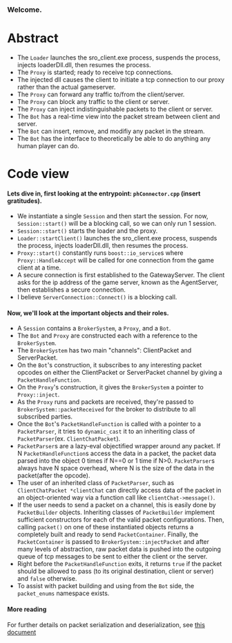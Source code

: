 ### Welcome.

# Abstract

- The `Loader` launches the sro_client.exe process, suspends the process, injects loaderDll.dll, then resumes the process.
- The `Proxy` is started; ready to receive tcp connections.
- The injected dll causes the client to initiate a tcp connection to our proxy rather than the actual gameserver.
- The `Proxy` can forward any traffic to/from the client/server.
- The `Proxy` can block any traffic to the client or server.
- The `Proxy` can inject indistinguishable packets to the client or server.
- The `Bot` has a real-time view into the packet stream between client and server.
- The `Bot` can insert, remove, and modifiy any packet in the stream.
- The `Bot` has the interface to theoretically be able to do anything any human player can do.

# Code view

#### Lets dive in, first looking at the entrypoint: `phConnector.cpp` (insert gratitudes).
- We instantiate a single `Session` and then start the session. For now, `Session::start()` will be a blocking call, so we can only run 1 session.
- `Session::start()` starts the loader and the proxy.
- `Loader::startClient()` launches the sro_client.exe process, suspends the process, injects loaderDll.dll, then resumes the process.
- `Proxy::start()` constantly runs `boost::io_service`s where `Proxy::HandleAccept` will be called for one connection from the game client at a time.
- A secure connection is first established to the GatewayServer. The client asks for the ip address of the game server, known as the AgentServer, then establishes a secure connection.
- I believe `ServerConnection::Connect()` is a blocking call.

#### Now, we'll look at the important objects and their roles.
- A `Session` contains a `BrokerSystem`, a `Proxy`, and a `Bot`.
- The `Bot` and `Proxy` are constructed each with a reference to the `BrokerSystem`.
- The `BrokerSystem` has two main "channels": ClientPacket and ServerPacket.
- On the `Bot`'s construction, it subscribes to any interesting packet opcodes on either the ClientPacket or ServerPacket channel by giving a `PacketHandleFunction`.
- On the `Proxy`'s construction, it gives the `BrokerSystem` a pointer to `Proxy::inject`.
- As the `Proxy` runs and packets are received, they're passed to `BrokerSystem::packetReceived` for the broker to distribute to all subscribed parties.
- Once the `Bot`'s `PacketHandleFunction` is called with a pointer to a `PacketParser`, it tries to `dynamic_cast` it to an inheriting class of `PacketParser`(ex. `ClientChatPacket`).
- `PacketParser`s are a lazy-eval objectified wrapper around any packet. If N `PacketHandleFunction`s access the data in a packet, the packet data parsed into the object 0 times if N==0 or 1 time if N>0. `PacketParser`s always have N space overhead, where N is the size of the data in the packet(after the opcode).
- The user of an inherited class of `PacketParser`, such as `ClientChatPacket *clientChat` can directly access data of the packet in an object-oriented way via a function call like `clientChat->message()`.
- If the user needs to send a packet on a channel, this is easily done by `PacketBuilder` objects. Inheriting classes of `PacketBuilder` implement sufficient constructors for each of the valid packet configurations. Then, calling `packet()` on one of these instantiated objects returns a completely built and ready to send `PacketContainer`. Finally, the `PacketContainer` is passed to `BrokerSystem::injectPacket` and after many levels of abstraction, raw packet data is pushed into the outgoing queue of tcp messages to be sent to either the client or the server.
- Right before the `PacketHandleFunction` exits, it returns `true` if the packet should be allowed to pass (to its original destination, client or server) and `false` otherwise.
- To assist with packet building and using from the `Bot` side, the `packet_enums` namespace exists.

#### More reading
For further details on packet serialization and deserialization, see [this document](packet-serialization.md)
